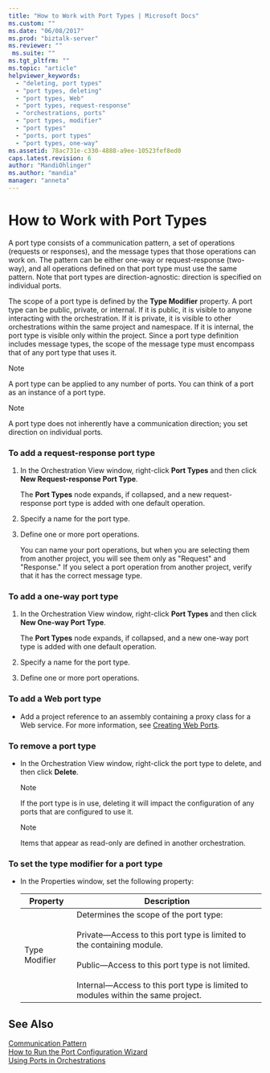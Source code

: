 ```yaml
---
title: "How to Work with Port Types | Microsoft Docs"
ms.custom: ""
ms.date: "06/08/2017"
ms.prod: "biztalk-server"
ms.reviewer: ""
 ms.suite: ""
ms.tgt_pltfrm: ""
ms.topic: "article"
helpviewer_keywords: 
  - "deleting, port types"
  - "port types, deleting"
  - "port types, Web"
  - "port types, request-response"
  - "orchestrations, ports"
  - "port types, modifier"
  - "port types"
  - "ports, port types"
  - "port types, one-way"
ms.assetid: 78ac731e-c330-4888-a9ee-10523fef8ed0
caps.latest.revision: 6
author: "MandiOhlinger"
ms.author: "mandia"
manager: "anneta"
---
```

# How to Work with Port Types
A port type consists of a communication pattern, a set of operations (requests or responses), and the message types that those operations can work on. The pattern can be either one-way or request-response (two-way), and all operations defined on that port type must use the same pattern. Note that port types are direction-agnostic: direction is specified on individual ports.  
  
 The scope of a port type is defined by the **Type Modifier** property. A port type can be public, private, or internal. If it is public, it is visible to anyone interacting with the orchestration. If it is private, it is visible to other orchestrations within the same project and namespace. If it is internal, the port type is visible only within the project. Since a port type definition includes message types, the scope of the message type must encompass that of any port type that uses it.  
  
> [!NOTE]
>  A port type can be applied to any number of ports. You can think of a port as an instance of a port type.  
  
> [!NOTE]
>  A port type does not inherently have a communication direction; you set direction on individual ports.  
  
### To add a request-response port type  
  
1.  In the Orchestration View window, right-click **Port Types** and then click **New Request-response Port Type**.  
  
     The **Port Types** node expands, if collapsed, and a new request-response port type is added with one default operation.  
  
2.  Specify a name for the port type.  
  
3.  Define one or more port operations.  
  
     You can name your port operations, but when you are selecting them from another project, you will see them only as "Request" and "Response." If you select a port operation from another project, verify that it has the correct message type.  
  
### To add a one-way port type  
  
1.  In the Orchestration View window, right-click **Port Types** and then click **New One-way Port Type**.  
  
     The **Port Types** node expands, if collapsed, and a new one-way port type is added with one default operation.  
  
2.  Specify a name for the port type.  
  
3.  Define one or more port operations.  
  
### To add a Web port type  
  
-   Add a project reference to an assembly containing a proxy class for a Web service. For more information, see [Creating Web Ports](../core/creating-web-ports.md).  
  
### To remove a port type  
  
-   In the Orchestration View window, right-click the port type to delete, and then click **Delete**.  
  
    > [!NOTE]
    >  If the port type is in use, deleting it will impact the configuration of any ports that are configured to use it.  
  
    > [!NOTE]
    >  Items that appear as read-only are defined in another orchestration.  
  
### To set the type modifier for a port type  
  
-   In the Properties window, set the following property:  
  
    |Property|Description|  
    |--------------|-----------------|  
    |Type Modifier|Determines the scope of the port type:<br /><br /> Private—Access to this port type is limited to the containing module.<br /><br /> Public—Access to this port type is not limited.<br /><br /> Internal—Access to this port type is limited to modules within the same project.|  
  
## See Also  
 [Communication Pattern](../core/communication-pattern.md)   
 [How to Run the Port Configuration Wizard](../core/how-to-run-the-port-configuration-wizard.md)   
 [Using Ports in Orchestrations](../core/using-ports-in-orchestrations.md)